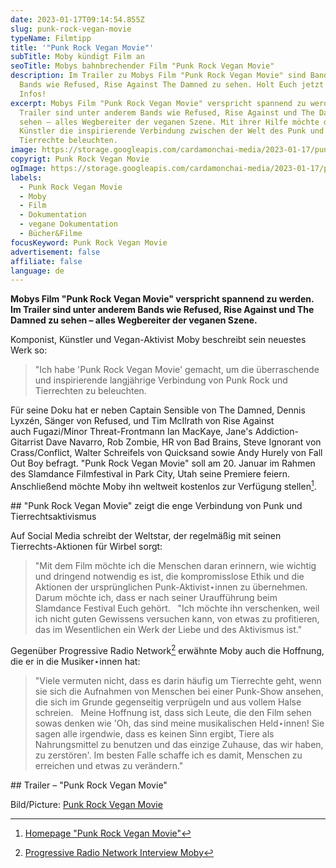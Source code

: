 ```yaml
---
date: 2023-01-17T09:14:54.855Z
slug: punk-rock-vegan-movie
typeName: Filmtipp
title: '"Punk Rock Vegan Movie"'
subTitle: Moby kündigt Film an
seoTitle: Mobys bahnbrechender Film "Punk Rock Vegan Movie"
description: Im Trailer zu Mobys Film "Punk Rock Vegan Movie" sind Bands wie
  Bands wie Refused, Rise Against The Damned zu sehen. Holt Euch jetzt hier alle
  Infos!
excerpt: Mobys Film "Punk Rock Vegan Movie" verspricht spannend zu werden. Im
  Trailer sind unter anderem Bands wie Refused, Rise Against und The Damned zu
  sehen – alles Wegbereiter der veganen Szene. Mit ihrer Hilfe möchte der
  Künstler die inspirierende Verbindung zwischen der Welt des Punk und der der
  Tierrechte beleuchten.
image: https://storage.googleapis.com/cardamonchai-media/2023-01-17/punkrock-vegan-movie-jpg-imagine-080808_62725c_1024_768/640.webp
copyrigt: Punk Rock Vegan Movie
ogImage: https://storage.googleapis.com/cardamonchai-media/2023-01-17/punkrock-vegan-movie-og-jpg-imagine-080808_606d5c_1200_628/640.webp
labels:
  - Punk Rock Vegan Movie
  - Moby
  - Film
  - Dokumentation
  - vegane Dokumentation
  - Bücher&Filme
focusKeyword: Punk Rock Vegan Movie
advertisement: false
affiliate: false
language: de
---
```

**Mobys Film "Punk Rock Vegan Movie" verspricht spannend zu werden. Im Trailer sind unter anderem Bands wie Refused, Rise Against und The Damned zu sehen – alles Wegbereiter der veganen Szene.**

Komponist, Künstler und Vegan-Aktivist Moby beschreibt sein neuestes Werk so:

> "Ich habe 'Punk Rock Vegan Movie' gemacht, um die überraschende und inspirierende langjährige Verbindung von Punk Rock und Tierrechten zu beleuchten.

Für seine Doku hat er neben Captain Sensible von The Damned, Dennis Lyxzén, Sänger von Refused, und Tim McIlrath von Rise Against auch Fugazi/Minor Threat-Frontmann Ian MacKaye, Jane's Addiction-Gitarrist Dave Navarro, Rob Zombie, HR von Bad Brains, Steve Ignorant von Crass/Conflict, Walter Schreifels von Quicksand sowie Andy Hurely von Fall Out Boy befragt. "Punk Rock Vegan Movie" soll am 20. Januar im Rahmen des Slamdance Filmfestival in Park City, Utah seine Premiere feiern. Anschließend möchte Moby ihn weltweit kostenlos zur Verfügung stellen[^1].

#﻿# "Punk Rock Vegan Movie" zeigt die enge Verbindung von Punk und Tierrechtsaktivismus

Auf Social Media schreibt der Weltstar, der regelmäßig mit seinen Tierrechts-Aktionen für Wirbel sorgt:

> "Mit dem Film möchte ich die Menschen daran erinnern, wie wichtig und dringend notwendig es ist, die kompromisslose Ethik und die Aktionen der ursprünglichen Punk-Aktivist⋆innen zu übernehmen. Darum möchte ich, dass er nach seiner Uraufführung beim Slamdance Festival Euch gehört.
> 
> "Ich möchte ihn verschenken, weil ich nicht guten Gewissens versuchen kann, von etwas zu profitieren, das im Wesentlichen ein Werk der Liebe und des Aktivismus ist."

Gegenüber Progressive Radio Network[^2] erwähnte Moby auch die Hoffnung, die er in die Musiker⋆innen hat:

> "Viele vermuten nicht, dass es darin häufig um Tierrechte geht, wenn sie sich die Aufnahmen von Menschen bei einer Punk-Show ansehen, die sich im Grunde gegenseitig verprügeln und aus vollem Halse schreien.
> 
> Meine Hoffnung ist, dass sich Leute, die den Film sehen sowas denken wie
'Oh, das sind meine musikalischen Held⋆innen! Sie sagen alle irgendwie, dass es keinen Sinn ergibt, Tiere als Nahrungsmittel zu benutzen und das einzige Zuhause, das wir haben, zu zerstören'. Im besten Falle schaffe ich es damit, Menschen zu erreichen und etwas zu verändern."

#﻿# Trailer – "Punk Rock Vegan Movie"

<YouTube id="BGC-MhZjM9I" />

B﻿ild/Picture: [Punk Rock Vegan Movie](https://www.punkrockveganmovie.com/)

[^1]:[Homepage "Punk Rock Vegan Movie"](https://www.punkrockveganmovie.com/)
[^2]: [Progressive Radio Network Interview Moby](https://www.youtube.com/watch?v=djebE3Arjy)